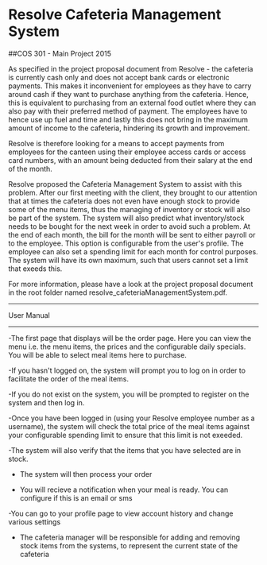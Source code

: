 # Resolve Cafeteria Management System
##COS 301 - Main Project 2015
 
As specified in the project proposal document from Resolve - the cafeteria is currently cash only and does not accept bank cards or electronic payments. This makes it inconvenient for employees as they have to carry around cash if they want to purchase anything from the cafeteria. Hence, this is equivalent to purchasing from an external food outlet where they can also pay with their preferred method of payment. The employees have to hence use up fuel and time and lastly this does not bring in the maximum amount of income to the cafeteria, hindering its growth and improvement.

Resolve is therefore looking for a means to accept payments from employees for the canteen using their employee access cards or access card numbers, with an amount being deducted from their salary at the end of the month.

Resolve proposed the Cafeteria Management System to assist with this problem. After our first meeting with the client, they brought to our attention that at times the cafeteria does not even have enough stock to provide some of the menu items, thus the managing of inventory or stock will also be part of the system. The system will also predict what inventory/stock needs to be bought for the next week in order to avoid such a problem. At the end of each month, the bill for the month will be sent to either payroll or to the employee. This option is configurable from the user's profile. The employee can also set a spending limit for each month for control purposes. The system will have its own maximum, such that users cannot set a limit that exeeds this. 

For more information, please have a look at the project proposal document in the root folder named resolve_cafeteriaManagementSystem.pdf.

********************************************************************************
User Manual
********************************************************************************
-The first page that displays will be the order page. Here you can view the menu i.e. the menu items, the prices and the configurable daily specials. You will be able to select meal items here to purchase.

-If you hasn't logged on, the system will prompt you to log on in order to facilitate the order of the meal items.

-If you do not exist on the system, you will be prompted to register on the system and then log in.

-Once you have been logged in (using your Resolve employee number as a username), the system will check the total price of the meal items against your configurable spending limit to ensure that this limit is not exeeded.

-The system will also verify that the items that you have selected are in stock. 

- The system will then process your order

- You will recieve a notification when your meal is ready. You can configure if this is an email or sms

-You can go to your profile page to view account history and change various settings

- The cafeteria manager will be responsible for adding and removing stock items from the systems, to represent the current state of the cafeteria




